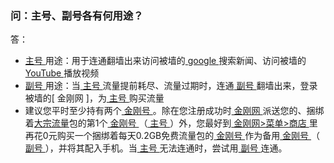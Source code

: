 ### 问：主号、副号各有何用途？ 
答：
- [ 主号 ](https://a2zitpro.github.io/web/主号)用途：用于连通翻墙出来访问被墙的[ google ](https://google.com)搜索新闻、访问被墙的[ YouTube ](https://youtube.com)播放视频
- [ 副号 ]()用途：当[ 主号 ](https://a2zitpro.github.io/web/主号)流量提前耗尽、流量过期时，连通[ 副号 ]()翻墙出来，登录被墙的[ 金刚网 ]，为[ 主号 ](https://a2zitpro.github.io/web/主号)购买流量
- 建议您平时至少持有两个[ 金刚号 ](https://a2zitpro.github.io/web/金刚号)。除在您注册成功时[ 金刚网 ]()派送您的、捆绑着[大宗流量](https://a2zitpro.github.io/web/大宗流量)包的第1个[ 金刚号 ](https://a2zitpro.github.io/web/金刚号)（[ 主号 ](https://a2zitpro.github.io/web/主号)）外，您最好到[ 金刚网>菜单>商店 ]()里再花0元购买一个捆绑着每天0.2GB免费流量包的[ 金刚号 ](https://a2zitpro.github.io/web/金刚号)作为备用[ 金刚号 ](https://a2zitpro.github.io/web/金刚号)（[ 副号 ](https://a2zitpro.github.io/web/副号)），并将其配入手机。当[ 主号 ](https://a2zitpro.github.io/web/主号)无法连通时，尝试用[ 副号 ](https://a2zitpro.github.io/web/副号)连通。

